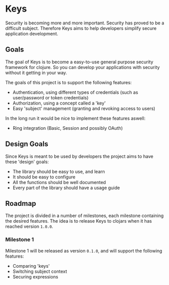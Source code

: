 # Keys

Security is becoming more and more important. Security has proved to be a difficult subject. Therefore Keys aims to help
developers simplify secure application development.

## Goals
The goal of Keys is to become a easy-to-use general purpose security framework for clojure. So you can develop your
applications with security without it getting in your way.

The goals of this project is to support the following features:

 * Authentication, using different types of credentials (such as user/password or token credentials)
 * Authorization, using a concept called a 'key'
 * Easy 'subject' management (granting and revoking access to users)

In the long run it would be nice to implement these features aswell:

 * Ring integration (Basic, Session and possibly OAuth)

## Design Goals
Since Keys is meant to be used by developers the project aims to have these 'design' goals:

 * The library should be easy to use, and learn
 * It should be easy to configure
 * All the functions should be well documented
 * Every part of the library should have a usage guide

## Roadmap
The project is divided in a number of milestones, each milestone containing the desired features. The idea is to release
Keys to clojars when it has reached version `1.0.0`.

### Milestone 1
Milestone 1 will be released as version `0.1.0`, and will support the following features:

 * Comparing 'keys'
 * Switching subject context
 * Securing expressions

